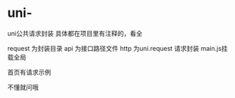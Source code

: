 # uni-
uni公共请求封装
具体都在项目里有注释的，看全

request 为封装目录 
   api 为接口路径文件
   http 为uni.request 请求封装
main.js挂载全局

首页有请求示例

不懂就问哦